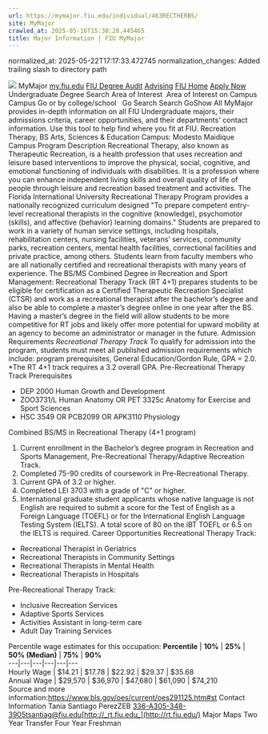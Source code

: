 ```yaml
---
url: https://mymajor.fiu.edu/individual/463RECTHERBS/
site: MyMajor
crawled_at: 2025-05-16T15:38:28.445465
title: Major Information | FIU MyMajor
---
```

normalized_at: 2025-05-22T17:17:33.472745
normalization_changes: Added trailing slash to directory path

![](https://mymajor.fiu.edu/assets/logo-T4VPR2BI.png)
MyMajor
[my.fiu.edu](https://my.fiu.edu/)
[FIU Degree Audit](https://dasa.fiu.edu/all-departments/advising/panther-success-hub/panther-degree-audit/)
[Advising](https://advising.fiu.edu)
[FIU Home](https://www.fiu.edu/)
[Apply Now](https://admissions.fiu.edu/)
Undergraduate Degree Search
Area of Interest
​
Area of Interest
on
Campus
​
Campus
Go
or by college/school
​
​
Go
Search
Search
GoShow All
MyMajor provides in-depth information on all FIU Undergraduate majors, their admissions criteria, career opportunities, and their departments' contact information. Use this tool to help find where you fit at FIU.
Recreation Therapy,
BS
Arts, Sciences & Education
Campus:
Modesto Maidique Campus
Program Description
Recreational Therapy, also known as Therapeutic Recreation, is a health profession that uses recreation and leisure based interventions to improve the physical, social, cognitive, and emotional functioning of individuals with disabilities. It is a profession where you can enhance independent living skills and overall quality of life of people through leisure and recreation based treatment and activities.
The Florida International University Recreational Therapy Program provides a nationally recognized curriculum designed "To prepare competent entry-level recreational therapists in the cognitive (knowledge), psychomotor (skills), and affective (behavior) learning domains." Students are prepared to work in a variety of human service settings, including hospitals, rehabilitation centers, nursing facilities, veterans’ services, community parks, recreation centers, mental health facilities, correctional facilities and private practice, among others. Students learn from faculty members who are all nationally certified and recreational therapists with many years of experience.
The BS/MS Combined Degree in Recreation and Sport Management: Recreational Therapy Track (RT 4+1) prepares students to be eligible for certification as a Certified Therapeutic Recreation Specialist (CTSR) and work as a recreational therapist after the bachelor’s degree and also be able to complete a master’s degree online in one year after the BS. Having a master’s degree in the field will allow students to be more competitive for RT jobs and likely offer more potential for upward mobility at an agency to become an administrator or manager in the future.
Admission Requirements
 _Recreational Therapy Track_
To qualify for admission into the program, students must meet all published admission requirements which include: program prerequisites, General Education/Gordon Rule, GPA = 2.0. *The RT 4+1 track requires a 3.2 overall GPA.
Pre-Recreational Therapy Track Prerequisites
  * DEP 2000 Human Growth and Development
  * ZOO3731/L Human Anatomy OR PET 3325c Anatomy for Exercise and Sport Sciences
  * HSC 3549 OR PCB2099 OR APK3110 Physiology


Combined BS/MS in Recreational Therapy (4+1 program)
1. Current enrollment in the Bachelor’s degree program in Recreation and Sports Management, Pre-Recreational Therapy/Adaptive Recreation Track.
2. Completed 75-90 credits of coursework in Pre-Recreational Therapy.
3. Current GPA of 3.2 or higher.
4. Completed LEI 3703 with a grade of "C" or higher.
5. International graduate student applicants whose native language is not English are required to submit a score for the Test of English as a Foreign Language (TOEFL) or for the International English Language Testing System (IELTS). A total score of 80 on the iBT TOEFL or 6.5 on the IELTS is required.
Career Opportunities
Recreational Therapy Track:
  * Recreational Therapist in Geriatrics
  * Recreational Therapists in Community Settings
  * Recreational Therapists in Mental Health
  * Recreational Therapists in Hospitals


Pre-Recreational Therapy Track:
  * Inclusive Recreation Services
  * Adaptive Sports Services
  * Activities Assistant in long-term care
  * Adult Day Training Services


Percentile wage estimates for this occupation:
**Percentile** | **10%** | **25%** | **50% (Median)** | **75%** | **90%**  
---|---|---|---|---|---  
Hourly Wage | $14.21 | $17.78 | $22.92 | $29.37 | $35.68  
Annual Wage | $29,570 | $36,970 | $47,680 | $61,090 | $74,210  
Source and more information:<https://www.bls.gov/oes/current/oes291125.htm#st>
Contact Information
Tania Santiago PerezZEB 336-A305-348-3905tsantiag@fiu.edu[http://_rt.fiu.edu_](http://rt.fiu.edu/)
Major Maps
Two Year Transfer
Four Year Freshman
